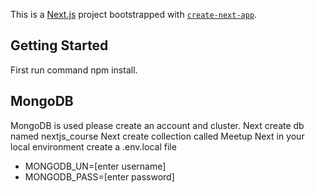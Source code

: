 This is a [Next.js](https://nextjs.org/) project bootstrapped with [`create-next-app`](https://github.com/vercel/next.js/tree/canary/packages/create-next-app).

## Getting Started

First run command npm install.

## MongoDB
 MongoDB is used please create an account and cluster.
 Next create db named nextjs_course
 Next create collection called Meetup
 Next in your local environment create a .env.local file
  - MONGODB_UN=[enter username]
  - MONGODB_PASS=[enter password]

